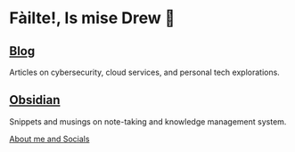 # Fàilte!, Is mise Drew 👋


## [Blog](./blog/index.md)

Articles on cybersecurity, cloud services, and personal tech explorations.

## [Obsidian](./Obsidian/index.md)

Snippets and musings on note-taking and knowledge management system.

[About me and Socials](about.md)
